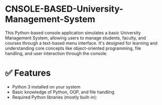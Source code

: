 # CNSOLE-BASED-University-Management-System
<p>This Python-based console application simulates a basic University Management System, allowing users to manage students, faculty, and courses through a text-based menu interface. It's designed for learning and understanding core concepts like object-oriented programming, file handling, and user interaction through the console.</p>
<h1>✅ Features</h1>
<ul type = "disc>
  <li>Add, update, delete student and faculty records</li>
  <li>Manage courses and enrollments</li>
  <li>Display and search student performance reports</li>
  <li>Role-based access: Admin, Faculty, and Student views</li>
  <li>Menu-driven CLI for smooth navigation</li>
  <li>Simple data storage using text or JSON files</li>
</ul>
<h1>🛠️ Prerequisites</h1>
<ul type ="disc>
  <li>Python 3 installed on your system</li>
  <li>Basic knowledge of Python, OOP, and file handling</li>
  <li>Required Python libraries (mostly built-in):</li>
 
  </ul>
